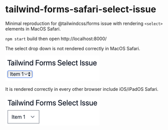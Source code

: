 # tailwind-forms-safari-select-issue

Minimal reproduction for @tailwindcss/forms issue with rendering `<select>` elements in MacOS Safari. 

`npm start` build then open http://localhost:8000/

The select drop down is not rendered correctly in MacOS Safari.

![](screenshot-safari.png)

It is rendered correctly in every other browser include iOS/iPadOS Safari.

![](screenshot-others.png)
